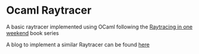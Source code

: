 # Ocaml Raytracer
A basic raytracer implemented using OCaml following the
[Raytracing in one weekend](https://raytracing.github.io/) book series

A blog to implement a similar Raytracer can be found [here](https://rylthos.github.io/blogPages/OcamlRaytracer_Part1.html)
